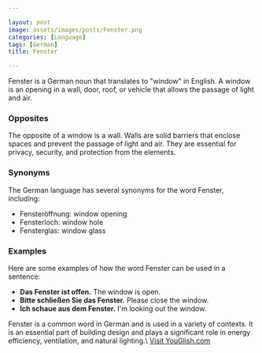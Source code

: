 ```yaml
---

layout: post
image: assets/images/posts/Fenster.png
categories: [Language]
tags: [German]
title: Fenster

---
```


Fenster is a German noun that translates to "window" in English. A window is an opening in a wall, door, roof, or vehicle that allows the passage of light and air.

### Opposites

The opposite of a window is a wall. Walls are solid barriers that enclose spaces and prevent the passage of light and air. They are essential for privacy, security, and protection from the elements.

### Synonyms

The German language has several synonyms for the word Fenster, including:

- Fensteröffnung: window opening
- Fensterloch: window hole
- Fensterglas: window glass

### Examples

Here are some examples of how the word Fenster can be used in a sentence:

- **Das Fenster ist offen.** The window is open.
- **Bitte schließen Sie das Fenster.** Please close the window.
- **Ich schaue aus dem Fenster.** I'm looking out the window.

Fenster is a common word in German and is used in a variety of contexts. It is an essential part of building design and plays a significant role in energy efficiency, ventilation, and natural lighting.\ <a id="yg-widget-0" class="youglish-widget" data-query="Fenster" data-lang="german" data-components="8412" data-auto-start="0" data-bkg-color="theme_light" data-title="How%20to%20pronounce%20Fenster%20in%20German"  rel="nofollow" href="https://youglish.com">Visit YouGlish.com</a><script async src="https://youglish.com/public/emb/widget.js" charset="utf-8"></script>